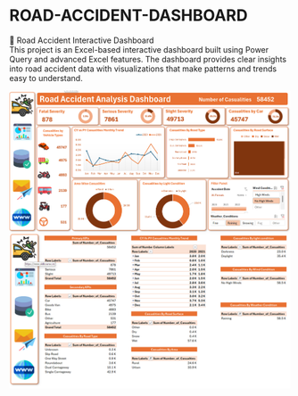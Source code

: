# ROAD-ACCIDENT-DASHBOARD
🚦 Road Accident Interactive Dashboard  
This project is an Excel-based interactive dashboard built using Power Query and advanced Excel features. The dashboard provides clear insights into road accident data with visualizations that make patterns and trends easy to understand.

<img src="https://github.com/nikhil21418/ROAD-ACCIDENT-DASHBOARD/blob/19863c10500b9b306973c6f4807e7fbf19b8840a/Screenshot%202025-08-20%20142113.png" alt="Image Description" width="600">
<br>
<img src="https://github.com/nikhil21418/ROAD-ACCIDENT-DASHBOARD/blob/e7400d6ed4648bba5e5b746b9289b8fb61d1a679/Screenshot%202025-08-20%20142149.png" alt="Image Description" width="600">

